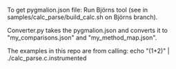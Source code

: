 To get pygmalion.json file:
Run Björns tool (see in samples/calc_parse/build_calc.sh on Björns branch).

Converter.py takes the pygmalion.json and converts it to "my_comparisons.json" and "my_method_map.json".

The examples in this repo are from calling:
echo "(1+2)" | ./calc_parse.c.instrumented
